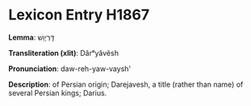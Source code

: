 # Lexicon Entry H1867

**Lemma**: דָּֽרְיָוֵשׁ

**Transliteration (xlit)**: Dârᵉyâvêsh

**Pronunciation**: daw-reh-yaw-vaysh'

**Description**:
of Persian origin; Darejavesh, a title (rather than name) of several Persian kings; Darius.
